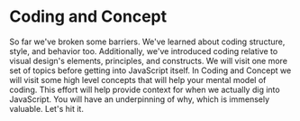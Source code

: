 # Coding and Concept

So far we've broken some barriers. We've learned about coding structure, style, and behavior too. Additionally, we've introduced coding relative to visual design's elements, principles, and constructs. We will visit one more set of topics before getting into JavaScript itself. In Coding and Concept we will visit some high level concepts that will help your mental model of coding. This effort will help provide context for when we actually dig into JavaScript. You will have an underpinning of why, which is immensely valuable. Let's hit it.
